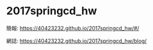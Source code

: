 # 2017springcd_hw

簡報:
https://40423232.github.io/2017springcd_hw/#/

網誌:
https://40423232.github.io/2017springcd_hw/blog/